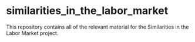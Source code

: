# similarities_in_the_labor_market
This repository contains all of the relevant material for the Similarities in the Labor Market project.
